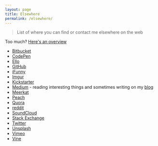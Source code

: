 ```yaml
---
layout: page
title: Elsewhere
permalink: /elsewhere/
---
```


> List of where you can find or contact me elsewhere on the web

Too much? <a href='{{ baseurl }}/hello/'>Here's an overview</a>

<!--

-->

- [Bitbucket](https://bitbucket.org/davisonio/)
- [CodePen](http://codepen.io/davisonio/)
- [Ello](https://ello.co/davisonio)
- [GitHub](https://github.com/davisonio)
- [iFunny](http://ifunny.co/davisonio)
- [Imgur](https://imgur.com/user/davisonio)
- [Kickstarter](https://www.kickstarter.com/profile/davisonio)
- [Medium](https://medium.com/@davisonio) - reading interesting things and sometimes writing on my [blog](https://blog.davison.io)
- [Meerkat](https://meerkatapp.co/davisonio)
- [Peach](http://peach.cool/add/davisonio)
- [Quora](https://www.quora.com/profile/Craig-Davison-3)
- [reddit](https://www.reddit.com/user/davisonio/)
- [SoundCloud](https://soundcloud.com/davisonio)
- [Stack Exchange](https://stackexchange.com/users/6582211/craig-davison)
- [Twitter](https://twitter.com/davisonio)
- [Unsplash](https://unsplash.com/davisonio)
- [Vimeo](https://vimeo.com/davisonio)
- [Vine](https://vine.co/davisonio)
